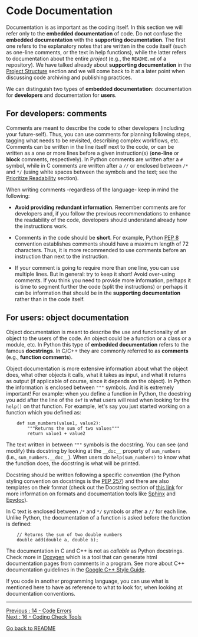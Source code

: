 # Code Documentation

Documentation is as important as the coding itself. In this section we will refer only to the **embedded documentation** of code. Do not confuse the **embedded documentation** with the **supporting documentation**. The first one refers to the explanatory notes that are written in the code itself (such as one-line comments, or the text in help functions), while the latter refers to documentation about the entire *project* (e.g., the `README.md` of a repository). We have talked already about **supporting documentation** in the [Project Structure](https://github.com/HeatherAn/recommended-coding-practices/blob/main/09-Project-Structure.md) section and we will come back to it at a later point when discussing code archiving and publishing practices.

We can distinguish two types of **embedded documentation**: documentation for **developers** and documentation for **users**.  

## For developers: comments

Comments are meant to describe the code to other developers (including your future-self). Thus, you can use comments for planning following steps, tagging what needs to be revisited, describing complex workflows, etc. Comments can be written in the line itself next to the code, or can be written as a one or more lines before a given instruction(s) (**one-line** or **block** comments, respectively). In Python comments are written after a `#` symbol, while in C comments are written after a `//` or enclosed between `/*` and `*/` (using white spaces between the symbols and the text; see the [Prioritize Readability](https://github.com/HeatherAn/recommended-coding-practices/blob/main/12-Prioritize-Readability.md) section). 

When writing comments -regardless of the language- keep in mind the following:  

- **Avoid providing redundant information**. Remember comments are for developers and, if you follow the previous recommendations to enhance the readability of the code, developers should understand already how the instructions work.

- Comments in the code should be **short**. For example, Python [PEP 8](https://www.python.org/dev/peps/pep-0008/) convention establishes comments should have a maximum length of 72 characters. Thus, it is more recommended to use comments before an instruction than next to the instruction.

- If your comment is going to require more than one line, you can use multiple lines. But in general: try to keep it short! Avoid over-using comments. If you think you need to provide more information, perhaps it is time to segment further the code (split the instructions) or perhaps it can be information that should be in the **supporting documentation** rather than in the code itself.

## For users: object documentation

Object documentation is meant to describe the use and functionality of an object to the users of the code. An object could be a function or a class or a module, etc. In Python this type of **embedded documentation** refers to the famous **docstrings**. In C/C++ they are commonly referred to as **comments** (e.g., **function comments**).

Object documentation is more extensive information about what the object does, what other objects it calls, what it takes as input, and what it returns as output (if applicable of course, since it depends on the object). In Python the information is enclosed between `"""` symbols. And it is extremely important! For example: when you define a function in Python, the docstring you add after the line of the `def` is what users will read when looking for the `help()` on that function. For example, let's say you just started working on a function which you defined as:

```
    def sum_numbers(value1, value2):
        """Returns the sum of two values"""
        return value1 + value2
```

The text written in between `"""` symbols is the docstring. You can see (and modify) this docstring by looking at the `__doc__` property of `sum_numbers` (i.e., `sum_numbers.__doc__`). When users do `help(sum_numbers)` to know what the function does, the docstring is what will be printed.

Docstring should be written following a specific convention (the Python styling convention on docstrings is the [PEP 257](https://www.python.org/dev/peps/pep-0257/)) and there are also templates on their format (check out the Docstring section of [this link](https://realpython.com/documenting-python-code/) for more information on formats and documentation tools like [Sphinx](https://www.sphinx-doc.org/en/master/) and [Epydoc](http://epydoc.sourceforge.net/epydoc.html)).

In C text is enclosed between `/*` and `*/` symbols or after a `//` for each line. Unlike Python, the documentation of a function is asked before the function is defined:

```
    // Returns the sum of two double numbers
    double add(double a, double b);
```

The documentation in C and C++ is not as *callable* as Python docstrings. Check more in [Doxygen](https://www.doxygen.nl/manual/docblocks.html) which is a tool that can generate html documentation pages from comments in a program. See more about C++ documentation guidelines in the [Google C++ Style Guide](https://google.github.io/styleguide/cppguide.html#Comments).


If you code in another programming language, you can use what is mentioned here to have as reference to what to look for, when looking at documentation conventions.


________________________

[Previous : 14 - Code Errors](https://github.com/HeatherAn/recommended-coding-practices/blob/main/14-Code-Errors.md)  
[Next : 16 - Coding Check Tools](https://github.com/HeatherAn/recommended-coding-practices/blob/main/16-Coding-Check-Tools.md)  

[Go back to README](https://github.com/HeatherAn/recommended-coding-practices#readme)